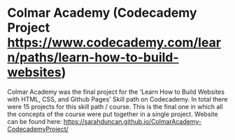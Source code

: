 # Colmar Academy (Codecademy Project https://www.codecademy.com/learn/paths/learn-how-to-build-websites)
Colmar Academy was the final project  for the 'Learn How to Build Websites with HTML, CSS, and Github Pages' Skill path on Codecademy. In total there were 15 projects for this skill path / course. This is the final one in which all the concepts of the course were put together in a single project. 
Website can be found here: https://sarahduncan.github.io/ColmarAcademy-CodecademyProject/

